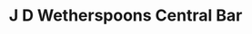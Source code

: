 ---
title: "J D Wetherspoons Central Bar"
address: "J D Wetherspoons Central Bar, 13-15 High Street, Carrickfergus, Antrim, BT38 7AX"
tel: "+44 (0)28 9335 7840"
county: "Antrim"
category: "Pubs"
type: "Content"
lat: "54.715145111083984"
lng: "-5.805984973907471"
---